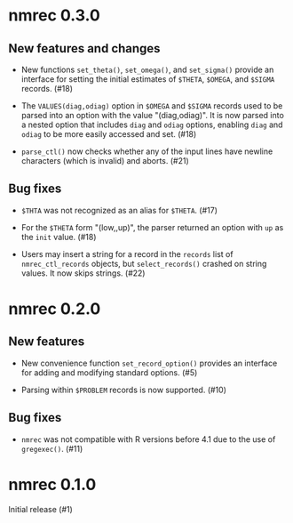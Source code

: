 # nmrec 0.3.0

## New features and changes

* New functions `set_theta()`, `set_omega()`, and `set_sigma()`
  provide an interface for setting the initial estimates of `$THETA`,
  `$OMEGA`, and `$SIGMA` records.  (#18)

* The `VALUES(diag,odiag)` option in `$OMEGA` and `$SIGMA` records
  used to be parsed into an option with the value "(diag,odiag)".  It
  is now parsed into a nested option that includes `diag` and `odiag`
  options, enabling `diag` and `odiag` to be more easily accessed and
  set.  (#18)

* `parse_ctl()` now checks whether any of the input lines have newline
  characters (which is invalid) and aborts.  (#21)

## Bug fixes

* `$THTA` was not recognized as an alias for `$THETA`.  (#17)

* For the `$THETA` form "(low,,up)", the parser returned an option
  with `up` as the `init` value.  (#18)

* Users may insert a string for a record in the `records` list of
  `nmrec_ctl_records` objects, but `select_records()` crashed on
  string values.  It now skips strings.  (#22)

# nmrec 0.2.0

## New features

* New convenience function `set_record_option()` provides an interface
  for adding and modifying standard options.  (#5)

* Parsing within `$PROBLEM` records is now supported. (#10)

## Bug fixes

* `nmrec` was not compatible with R versions before 4.1 due to the use
   of `gregexec()`.  (#11)


# nmrec 0.1.0

Initial release (#1)
